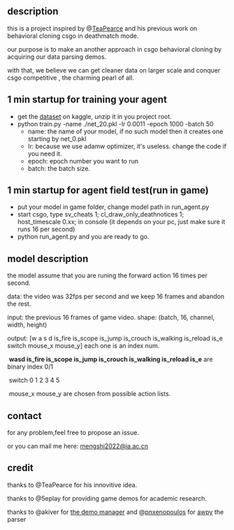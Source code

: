 ## description

this is a project inspired by @[TeaPearce](https://github.com/TeaPearce/Counter-Strike_Behavioural_Cloning/commits?author=TeaPearce) and his previous work on behavioral cloning csgo in deathmatch mode.

our purpose is to make an another approach in csgo behavioral cloning by acquiring our data parsing demos.

with that, we believe we can get cleaner data on larger scale and conquer csgo competitive , the charming pearl of all.



## 1 min startup for training your agent

- get the [dataset](https://www.kaggle.com/datasets/kissjonh/csgo-competitive-dataset) on kaggle, unzip it in you project root.
- python train.py -name ./net_20.pkl -lr 0.0011 -epoch 1000 -batch 50
  - name: the name of your model, if no such model then it creates one starting by net_0.pkl
  - lr:  because we use adamw optimizer, it's useless. change the code if you need it.
  - epoch: epoch number you want to run
  - batch: the batch size.

## 1 min startup for agent field test(run in game)

- put your model in game folder, change model path in run_agent.py
- start csgo, type sv_cheats 1; cl_draw_only_deathnotices 1; host_timescale 0.xx; in console (it depends on your pc, just make sure it runs 16 per second)
- python run_agent.py and you are ready to go.



## model description

the model assume that you are runing the forward action 16 times per second.

data: the video was 32fps per second and we keep 16 frames and abandon the rest.

input: the previous 16 frames of game video.  shape: (batch, 16, channel,  width, height)

output: [w a s d is_fire is_scope is_jump is_crouch is_walking is_reload is_e switch mouse_x mouse_y] each one is an index num.

​              **wasd  is_fire is_scope is_jump is_crouch is_walking is_reload is_e** are binary index 0/1

​			  switch 0 1 2 3 4 5

​              mouse_x mouse_y  are chosen from possible action lists.



## contact

for any problem,feel free to propose an issue.

or you can mail me here:  mengshi2022@ia.ac.cn



## credit

thanks to @TeaPearce for his innovitive idea.

thanks to @5eplay for providing game demos for academic research.

thanks to @akiver for [the demo manager]( https://github.com/akiver/CSGO-Demos-Manager) and @[pnxenopoulos](https://github.com/pnxenopoulos) for [awpy](https://github.com/pnxenopoulos/awpy) the parser





